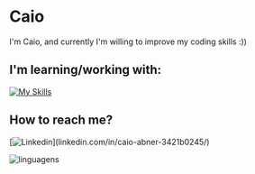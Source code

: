 # Caio
I'm Caio, and currently I'm willing to improve my coding skills :))

##  I'm learning/working with:
[![My Skills](https://skillicons.dev/icons?i=java,lua,py,css,html,js,ps,ai)](https://skillicons.dev)

##  How to reach me?
[![Linkedin](https://skillicons.dev/icons?i=linkedin,)](linkedin.com/in/caio-abner-3421b0245/)

![linguagens](https://github-readme-stats.vercel.app/api/top-langs/?username=yatomikazuchi&layout=compact&theme=date_night)
